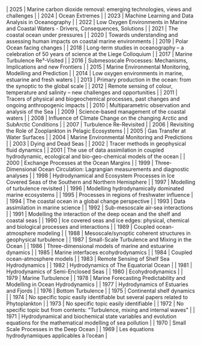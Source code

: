 | 2025 | Marine carbon dioxide removal: emerging technologies, views and challenges |
| 2024 | Ocean Extremes | 
| 2023 | Machine Learning and Data Analysis in Oceanography |
| 2022 | Low Oxygen Environments in Marine and Coastal Waters - Drivers, Consequences, Solutions | 
| 2021 | The coastal ocean under pressures | 
| 2020 | Towards understanding and assessing human impacts on coastal marine environments |
| 2019 | Polar Ocean facing changes |
| 2018 | Long-term studies in oceanography – a celebration of 50 years of science at the Liege Colloquium  |
| 2017 | Marine Turbulence Re³-Visited |
| 2016 | Submesoscale Processes: Mechanisms, Implications and new Frontiers |
| 2015 | Marine Environmental Monitoring, Modelling and Prediction |
| 2014 | Low oxygen environments in marine, estuarine and fresh waters |
| 2013 | Primary production in the ocean: from the synoptic to the global scale |
| 2012 | Remote sensing of colour, temperature and salinity – new challenges and opportunities |
| 2011 | Tracers of physical and biogeochemical processes, past changes and ongoing anthropogenic impacts |
| 2010 | Multiparametric observation and analysis of the Sea |
| 2009 | Science-based management of the coastal waters |
| 2008 | Influence of Climate Change on the changing Arctic and SubArctic Conditions |
| 2007 | Turbulence Re-Revisited |
| 2006 | Revisiting the Role of Zooplankton in Pelagic Ecosystems |
| 2005 | Gas Transfer at Water Surfaces |
| 2004 | Marine Environmental Monitoring and Predictions |
| 2003 | Dying and Dead Seas |
| 2002 | Tracer methods in geophysical fluid dynamics |
| 2001 | The use of data assimilation in coupled hydrodynamic, ecological and bio-geo-chemical models of the ocean |
| 2000 | Exchange Processes at the Ocean Margins |
| 1999 | Three-Dimensional Ocean Circulation: Lagrangian measurements and diagnostic analyses |
| 1998 | Hydrodynamical and Ecosystem Processes in Ice Covered Seas of the Southern and Northern Hemisphere |
| 1997 | Modelling of turbulence revisited |
| 1996 | Modelling hydrodynamically dominated marine ecosystems |
| 1995 | Processes in regions of freshwater influence |
| 1994 | The coastal ocean in a global change perspective |
| 1993 | Data assimilation in marine science |
| 1992 | Sub-mesoscale air-sea interactions |
| 1991 | Modelling the interaction of the deep ocean and the shelf and coastal seas |
| 1990 | Ice covered seas and ice edges: physical, chemical and biological processes and interactions |
| 1989 | Coupled ocean-atmosphere modeling |
| 1988 | Mesoscale/synoptic coherent structures in geophysical turbulence |
| 1987 | Small-Scale Turbulence and Mixing in the Ocean |
| 1986 | Three-dimensional models of marine and estuarine dynamics |
| 1985 | Marine interfaces ecohydrodynamics |
| 1984 | Coupled ocean-atmosphere models |
| 1983 | Remote Sensing of Shelf Sea Hydrodynamics |
| 1982 | Hydrodynamics of The Equatorial Ocean |
| 1981 | Hydrodynamics of Semi-Enclosed Seas |
| 1980 | Ecohydrodynamics |
| 1979 | Marine Turbulence |
| 1978 | Marine Forecasting Predictability and Modelling in Ocean Hydrodynamics |
| 1977 | Hydrodynamics of Estuaries and Fjords |
| 1976 | Bottom Turbulence |
| 1975 | Continental shelf dynamics |
| 1974 | No specific topic easily identifiable but several papers related to Phytoplankton |
| 1973 | No specific topic easily identifiable |
| 1972 | No specific topic but from contents: "Turbulence, mixing and internal waves" |
| 1971 | Hydrodynamical and biochemical state variables and evolution equations for the mathematical modelling of sea pollution |
| 1970 | Small Scale Processes in the Deep Ocean |
| 1969 | Les équations hydrodynamiques applicables à l’océan |
